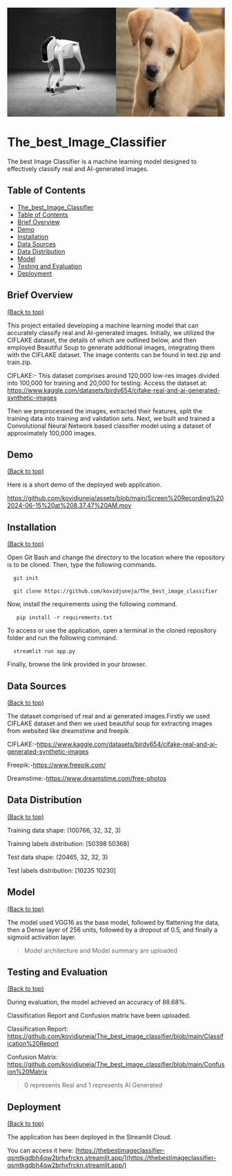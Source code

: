 ![Banner](./merged_image.jpg)

# The_best_Image_Classifier

The best Image Classifier is a machine learning model designed to effectively classify real and AI-generated images.


## Table of Contents

- [The_best_Image_Classifier](#the_best_image_classifier)
- [Table of Contents](#table-of-contents)
- [Brief Overview](#brief-overview)
- [Demo](#demo)
- [Installation](#installation)
- [Data Sources](#data-sources)
- [Data Distribution](#data-distribution)
- [Model](#model)
- [Testing and Evaluation](#testing-and-evaluation)
- [Deployment](#deployment)
## Brief Overview
[(Back to top)](#table-of-contents)

This project entailed developing a machine learning model that can accurately classify real and AI-generated images. Initially, we utilized the CIFLAKE dataset, the details of which are outlined below, and then employed Beautiful Soup to generate additional images, integrating them with the CIFLAKE dataset. The image contents can be found in test.zip and train.zip.

CIFLAKE:- This dataset comprises around 120,000 low-res images divided into 100,000 for training and 20,000 for testing. Access the dataset at: https://www.kaggle.com/datasets/birdy654/cifake-real-and-ai-generated-synthetic-images


Then we preprocessed the images, extracted their features, split the training data into training and validation sets. Next, we built and trained a Convolutional Neural Network based classifier model using a dataset of approximately 100,000 images.


## Demo 
[(Back to top)](#table-of-contents)

Here is a short demo of the deployed web application.

https://github.com/kovidjuneja/assets/blob/main/Screen%20Recording%202024-06-15%20at%208.37.47%20AM.mov
## Installation
[(Back to top)](#table-of-contents)

Open Git Bash and change the directory to the location where the repository is to be cloned. Then, type the following commands.

```shell
  git init
```
```shell
  git clone https://github.com/kovidjuneja/The_best_image_classifier
```
Now, install the requirements using the following command.

```shell
   pip install -r requirements.txt 
```
To access or use the application, open a terminal in the cloned repository folder and run the following command.

```shell
  streamlit run app.py
```
Finally, browse the link provided in your browser.



## Data Sources
[(Back to top)](#table-of-contents)

The dataset comprised of real and ai generated images.Firstly we used CIFLAKE dataset and then we used beautiful soup for extracting images from websited like dreamstime and freepik

CIFLAKE:-https://www.kaggle.com/datasets/birdy654/cifake-real-and-ai-generated-synthetic-images

Freepik:-https://www.freepik.com/

Dreamstime:-https://www.dreamstime.com/free-photos


## Data Distribution
[(Back to top)](#table-of-contents)

 Training data shape: (100766, 32, 32, 3)
 
Training labels distribution: [50398 50368]

Test data shape: (20465, 32, 32, 3)

Test labels distribution: [10235 10230]


## Model
[(Back to top)](#table-of-contents)

The model used VGG16 as the base model, followed by flattening the data, then a Dense layer of 256 units, followed by a dropout of 0.5, and finally a sigmoid activation layer.

> Model architecture and Model summary are uploaded
## Testing and Evaluation
[(Back to top)](#table-of-contents)

During evaluation, the model achieved an accuracy of 88.68%.

Classification Report and Confusion matrix have been uploaded.

Classification Report: https://github.com/kovidjuneja/The_best_image_classifier/blob/main/Classification%20Report

Confusion Matrix: https://github.com/kovidjuneja/The_best_image_classifier/blob/main/Confusion%20Matrix
> 0 represents Real and 1 represents AI Generated
## Deployment
[(Back to top)](#table-of-contents)

The application has been deployed in the Streamlit Cloud.

You can access it here: [https://thebestimageclassifier-qsmtkgdbh4qw2brhxfrckn.streamlit.app/](https://thebestimageclassifier-qsmtkgdbh4qw2brhxfrckn.streamlit.app/)
